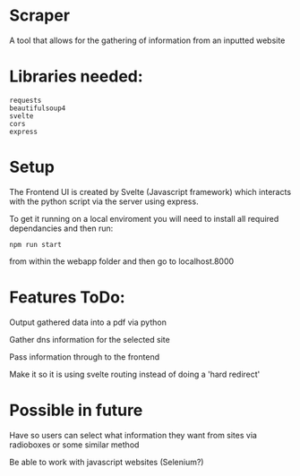 # Scraper

A tool that allows for the gathering of information from an inputted website

# Libraries needed:

    requests
    beautifulsoup4
    svelte
    cors 
    express

# Setup

The Frontend UI is created by Svelte (Javascript framework) which interacts with the python script via the server using express. 

To get it running on a local enviroment you will need to install all required dependancies and then run:

```npm run start```

from within the webapp folder and then go to localhost.8000

# Features ToDo: 

Output gathered data into a pdf via python 

Gather dns information for the selected site

Pass information through to the frontend

Make it so it is using svelte routing instead of doing a 'hard redirect'

# Possible in future

Have so users can select what information they want from sites via radioboxes or some similar method 

Be able to work with javascript websites (Selenium?)